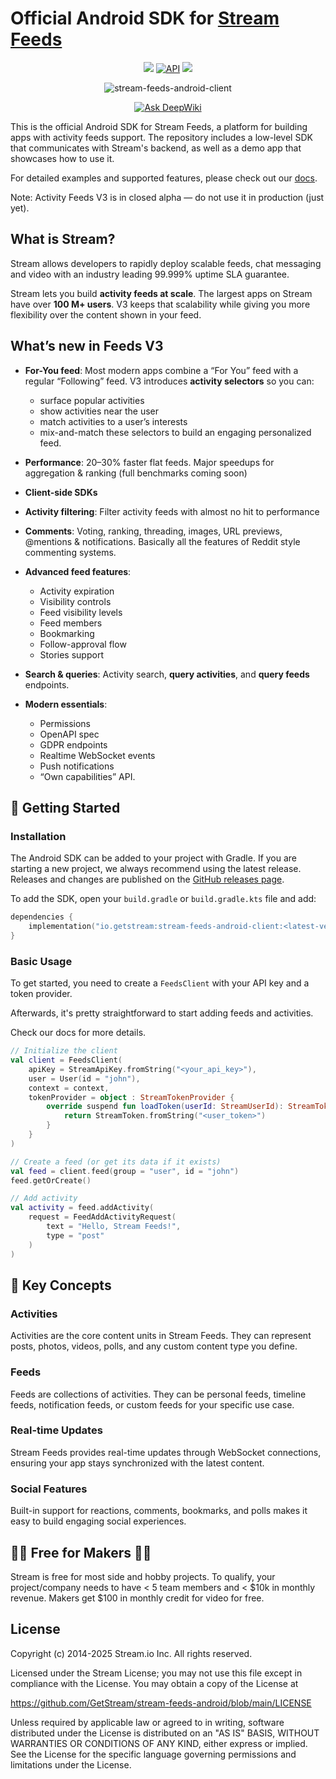 # Official Android SDK for [Stream Feeds](https://getstream.io/activity-feeds/)

<p align="center">
  <a href="https://github.com/GetStream/stream-feeds-android/actions/workflows/android.yml"><img src="https://github.com/GetStream/stream-feeds-android/actions/workflows/android.yml/badge.svg" /></a>
  <a href="https://android-arsenal.com/api?level=21"><img alt="API" src="https://img.shields.io/badge/API-21%2B-blue.svg?style=flat"/></a>
  <a href="https://github.com/GetStream/stream-feeds-android/releases"><img src="https://img.shields.io/github/v/release/GetStream/stream-feeds-android" /></a>
</p>

<div align="center">

![stream-feeds-android-client](https://img.shields.io/badge/stream--feeds--android--client-2.34%20MB-lightgreen)

</div>

<p align="center">
  <a href="https://deepwiki.com/GetStream/stream-feeds-android"><img src="https://deepwiki.com/badge.svg" alt="Ask DeepWiki"></a>
</p>

This is the official Android SDK for Stream Feeds, a platform for building apps with activity feeds support. The
repository includes a low-level SDK that communicates with Stream's backend, as well as a demo app that showcases how to
use it.

For detailed examples and supported features, please check out
our [docs](https://getstream.io/activity-feeds/docs/android/).

Note: Activity Feeds V3 is in closed alpha — do not use it in production (just yet).

## What is Stream?

Stream allows developers to rapidly deploy scalable feeds, chat messaging and video with an industry leading 99.999%
uptime SLA guarantee.

Stream lets you build **activity feeds at scale**. The largest apps on Stream have over **100 M+ users**.
V3 keeps that scalability while giving you more flexibility over the content shown in your feed.

## What’s new in Feeds V3

- **For-You feed**: Most modern apps combine a “For You” feed with a regular “Following” feed. V3 introduces **activity
  selectors** so you can:
    - surface popular activities
    - show activities near the user
    - match activities to a user’s interests
    - mix-and-match these selectors to build an engaging personalized feed.

- **Performance**: 20–30% faster flat feeds. Major speedups for aggregation & ranking (full benchmarks coming soon)

- **Client-side SDKs**

- **Activity filtering**: Filter activity feeds with almost no hit to performance

- **Comments**: Voting, ranking, threading, images, URL previews, @mentions & notifications. Basically all the features
  of Reddit style commenting systems.

- **Advanced feed features**:
    - Activity expiration
    - Visibility controls
    - Feed visibility levels
    - Feed members
    - Bookmarking
    - Follow-approval flow
    - Stories support

- **Search & queries**: Activity search, **query activities**, and **query feeds** endpoints.

- **Modern essentials**:
    - Permissions
    - OpenAPI spec
    - GDPR endpoints
    - Realtime WebSocket events
    - Push notifications
    - “Own capabilities” API.

## 🚀 Getting Started

### Installation

The Android SDK can be added to your project with Gradle. If you are starting a new project, we always recommend using
the latest release. Releases and changes are published on the
[GitHub releases page](https://github.com/GetStream/stream-feeds-android/releases).

To add the SDK, open your `build.gradle` or `build.gradle.kts` file and add:

```kotlin
dependencies {
    implementation("io.getstream:stream-feeds-android-client:<latest-version>")
}
```
### Basic Usage

To get started, you need to create a `FeedsClient` with your API key and a token provider.

Afterwards, it's pretty straightforward to start adding feeds and activities.

Check our docs for more details.

```kotlin
// Initialize the client
val client = FeedsClient(
    apiKey = StreamApiKey.fromString("<your_api_key>"),
    user = User(id = "john"),
    context = context,
    tokenProvider = object : StreamTokenProvider {
        override suspend fun loadToken(userId: StreamUserId): StreamToken {
            return StreamToken.fromString("<user_token>")
        }
    }
)

// Create a feed (or get its data if it exists)
val feed = client.feed(group = "user", id = "john")
feed.getOrCreate()

// Add activity
val activity = feed.addActivity(
    request = FeedAddActivityRequest(
        text = "Hello, Stream Feeds!",
        type = "post"
    )
)
```

## 📖 Key Concepts

### Activities

Activities are the core content units in Stream Feeds. They can represent posts, photos, videos, polls, and any custom
content type you define.

### Feeds

Feeds are collections of activities. They can be personal feeds, timeline feeds, notification feeds, or custom feeds for
your specific use case.

### Real-time Updates

Stream Feeds provides real-time updates through WebSocket connections, ensuring your app stays synchronized with the
latest content.

### Social Features

Built-in support for reactions, comments, bookmarks, and polls makes it easy to build engaging social experiences.

## 👩‍💻 Free for Makers 👨‍💻

Stream is free for most side and hobby projects. To qualify, your project/company needs to have < 5 team members
and < $10k in monthly revenue. Makers get $100 in monthly credit for video for free.

## License

Copyright (c) 2014-2025 Stream.io Inc. All rights reserved.

Licensed under the Stream License;
you may not use this file except in compliance with the License.
You may obtain a copy of the License at

https://github.com/GetStream/stream-feeds-android/blob/main/LICENSE

Unless required by applicable law or agreed to in writing, software
distributed under the License is distributed on an "AS IS" BASIS,
WITHOUT WARRANTIES OR CONDITIONS OF ANY KIND, either express or implied.
See the License for the specific language governing permissions and
limitations under the License.
